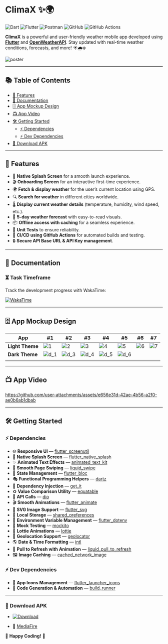 # ClimaX ✨🌍

![Dart](https://img.shields.io/badge/Dart-0175C2?logo=dart&logoColor=white)
![Flutter](https://img.shields.io/badge/Flutter-02569B?logo=flutter&logoColor=white)
![Postman](https://img.shields.io/badge/Postman-FF6C37?logo=postman&logoColor=white)
![GitHub](https://img.shields.io/badge/GitHub-100000?logo=github&logoColor=white)
![GitHub Actions](https://img.shields.io/badge/GitHub_Actions-2088FF?logo=github-actions&logoColor=white)

**ClimaX** is a powerful and user-friendly weather mobile app developed using **[Flutter](https://flutter.dev/)** and **[OpenWeatherAPI](https://openweathermap.org/)**. Stay updated with real-time weather conditions, forecasts, and more! ☀️🌧️❄️

![poster](https://github.com/user-attachments/assets/b8f7499a-d321-47ee-be75-1cba3bcee3be)


---

## 📚 Table of Contents

- [🌟 Features](#-features)
- [📖 Documentation](#-documentation)
- [🗄️ App Mockup Design](#-app-mockup-design)
- [📺 App Video](#-app-video)
- [🛠️ Getting Started](#-getting-started)
    - [⚡ Dependencies](#-dependencies)
    - [⚡ Dev Dependencies](#-dev-dependencies)
- [📱 Download APK](#-download-apk)

---

## 🌟 Features

- 🚀 **Native Splash Screen** for a smooth launch experience.
- 🎬 **Onboarding Screen** for an interactive first-time experience.
- 🌍 **Fetch & display weather** for the user’s current location using GPS.
- 🔍 **Search for weather** in different cities worldwide.
- 🌡️ **Display current weather details** (temperature, humidity, wind speed, etc.).
- 📅 **5-day weather forecast** with easy-to-read visuals.
- 📦 **Offline access with caching** for a seamless experience.
- 🧪 **Unit Tests** to ensure reliability.
- 🔄 **CI/CD using GitHub Actions** for automated builds and testing.
- 🔒 **Secure API Base URL & API Key management**.


---

## 📖 Documentation

### ⏳ Task Timeframe

Track the development progress with WakaTime:

[![WakaTime](https://img.shields.io/badge/WakaTime-000000?logo=WakaTime&logoColor=white)](https://wakatime.com/@HusseinElbhrawy/projects/cdxswdiuom)

---




## 🗄️ App Mockup Design

| App                     | #1 | #2 | #3 | #4 | #5 | #6 | #7 |
| ----------------------- | -- | -- | -- | -- | -- | -- | -- |
| **Light Theme** | ![1](https://github.com/user-attachments/assets/20eade9f-acd3-4532-974b-64ec7826fad5)   |  ![2](https://github.com/user-attachments/assets/9551b786-3087-48df-a66d-d50fbbda5554) |![3](https://github.com/user-attachments/assets/45510162-d6f0-406a-a352-800da1594796)    | ![4](https://github.com/user-attachments/assets/7cb94cdf-50a2-480f-938e-01f2fa35c8b1) | ![5](https://github.com/user-attachments/assets/283c8a98-ff67-496b-b38e-74b4e7f7ad98)   |  ![6](https://github.com/user-attachments/assets/49774274-6cd1-4cb5-aa0d-fce1bd694a47) |![7](https://github.com/user-attachments/assets/f3976fa5-1726-4179-8f19-469edfac57de) | 
| **Dark Theme**  | ![d_1](https://github.com/user-attachments/assets/533bd691-8610-49e4-a2e9-665d3dbfb246)   |  ![d_3](https://github.com/user-attachments/assets/09004b89-f14d-4610-a388-a18a577ee400)  | ![d_4](https://github.com/user-attachments/assets/82fbdfaa-9f43-4308-83c2-020b50525e3f)   |  ![d_5](https://github.com/user-attachments/assets/3711488b-617f-413d-b9bc-97f6da8c5d61) | ![d_6](https://github.com/user-attachments/assets/2b5bea9b-a600-47fe-b158-19ddb810005d)
   |    |    |  


---

## 📺 App Video


https://github.com/user-attachments/assets/e656e31d-42ae-4b56-a2f0-ae0b6ab1dbab




---

## 🛠️ Getting Started

### ⚡ Dependencies

- 🌐 **Responsive UI** — [flutter_screenutil](https://pub.dev/packages/flutter_screenutil)
- 🚀 **Native Splash Screen** — [flutter_native_splash](https://pub.dev/packages/flutter_native_splash)
- ✨ **Animated Text Effects** — [animated_text_kit](https://pub.dev/packages/animated_text_kit)
- 🌊 **Smooth Page Swiping** — [liquid_swipe](https://pub.dev/packages/liquid_swipe)
- 🔄 **State Management** — [flutter_bloc](https://pub.dev/packages/flutter_bloc)
- 🎭 **Functional Programming Helpers** — [dartz](https://pub.dev/packages/dartz)
- 📌 **Dependency Injection** — [get_it](https://pub.dev/packages/get_it)
- ♻️ **Value Comparison Utility** — [equatable](https://pub.dev/packages/equatable)
- 📡 **API Calls** — [dio](https://pub.dev/packages/dio)
- 🎬 **Smooth Animations** — [flutter_animate](https://pub.dev/packages/flutter_animate)
- 🎨 **SVG Image Support** — [flutter_svg](https://pub.dev/packages/flutter_svg)
- 💾 **Local Storage** — [shared_preferences](https://pub.dev/packages/shared_preferences)
- 🔑 **Environment Variable Management** — [flutter_dotenv](https://pub.dev/packages/flutter_dotenv)
- 🧪 **Mock Testing** — [mockito](https://pub.dev/packages/mockito)
- 🎥 **Lottie Animations** — [lottie](https://pub.dev/packages/lottie)
- 📍 **Geolocation Support** — [geolocator](https://pub.dev/packages/geolocator)
- 🌎 **Date & Time Formatting** — [intl](https://pub.dev/packages/intl)
- 🔄 **Pull to Refresh with Animation** — [liquid_pull_to_refresh](https://pub.dev/packages/liquid_pull_to_refresh)
- 🖼️ **Image Caching** — [cached_network_image](https://pub.dev/packages/cached_network_image)

### ⚡ Dev Dependencies

- 📱 **App Icons Management** — [flutter_launcher_icons](https://pub.dev/packages/flutter_launcher_icons)
- 🔧 **Code Generation & Automation** — [build_runner](https://pub.dev/packages/build_runner)

---

### 📱 Download APK

- [![Download](https://img.shields.io/badge/GitHub-100000?logo=github&logoColor=white)](https://github.com/HusseinElbhrawy/ClimaX/releases/tag/v1.0.0%2B1)

- 🔻 [MediaFire](https://www.mediafire.com/file/g2ajgzetbo0oddk/app-release.apk/file)


🚀 **Happy Coding!** 🎉

